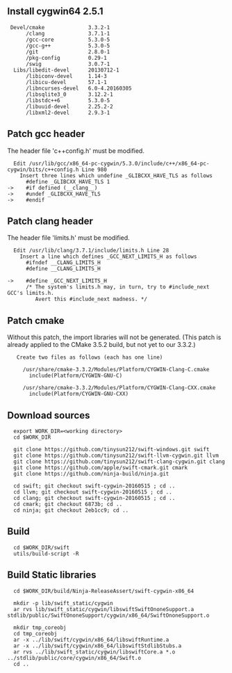 
Install cygwin64 2.5.1
----------------------
```
 Devel/cmake              3.3.2-1
      /clang              3.7.1-1 
      /gcc-core           5.3.0-5
      /gcc-g++            5.3.0-5
      /git                2.8.0-1
      /pkg-config         0.29-1
      /swig               3.0.7-1
  Libs/libedit-devel      20130712-1
      /libiconv-devel     1.14-3
      /libicu-devel       57.1-1
      /libncurses-devel   6.0-4.20160305
      /libsqlite3_0       3.12.2-1
      /libstdc++6         5.3.0-5
      /libuuid-devel      2.25.2-2
      /libxml2-devel      2.9.3-1
```

Patch gcc header
----------------
  
  The header file 'c++config.h' must be modified.
```
  Edit /usr/lib/gcc/x86_64-pc-cygwin/5.3.0/include/c++/x86_64-pc-cygwin/bits/c++config.h Line 980
    Insert three lines which undefine _GLIBCXX_HAVE_TLS as follows
      #define _GLIBCXX_HAVE_TLS 1
->    #if defined (__clang__)
->    #undef _GLIBCXX_HAVE_TLS
->    #endif
``` 

Patch clang header
------------------

  The header file 'limits.h' must be modified.
```
  Edit /usr/lib/clang/3.7.1/include/limits.h Line 28
    Insert a line which defines _GCC_NEXT_LIMITS_H as follows
      #ifndef __CLANG_LIMITS_H
      #define __CLANG_LIMITS_H

->    #define _GCC_NEXT_LIMITS_H
      /* The system's limits.h may, in turn, try to #include_next GCC's limits.h.
         Avert this #include_next madness. */
```

Patch cmake
-----------

  Without this patch, the import libraries will not be generated.
  (This patch is already applied to the CMake 3.5.2 build, but not yet to our 3.3.2.)
```
   Create two files as follows (each has one line)
 
     /usr/share/cmake-3.3.2/Modules/Platform/CYGWIN-Clang-C.cmake
       include(Platform/CYGWIN-GNU-C)
 
     /usr/share/cmake-3.3.2/Modules/Platform/CYGWIN-Clang-CXX.cmake
       include(Platform/CYGWIN-GNU-CXX)
```

Download sources
----------------
```
  export WORK_DIR=<working directory>
  cd $WORK_DIR
  
  git clone https://github.com/tinysun212/swift-windows.git swift
  git clone https://github.com/tinysun212/swift-llvm-cygwin.git llvm
  git clone https://github.com/tinysun212/swift-clang-cygwin.git clang
  git clone https://github.com/apple/swift-cmark.git cmark
  git clone https://github.com/ninja-build/ninja.git

  cd swift; git checkout swift-cygwin-20160515 ; cd ..
  cd llvm; git checkout swift-cygwin-20160515 ; cd ..
  cd clang; git checkout swift-cygwin-20160515 ; cd ..
  cd cmark; git checkout 6873b; cd ..
  cd ninja; git checkout 2eb1cc9; cd ..
```

Build
-----
```
  cd $WORK_DIR/swift
  utils/build-script -R
```
  
Build Static libraries
----------------------
```
  cd $WORK_DIR/build/Ninja-ReleaseAssert/swift-cygwin-x86_64
  
  mkdir -p lib/swift_static/cygwin
  ar rvs lib/swift_static/cygwin/libswiftSwiftOnoneSupport.a stdlib/public/SwiftOnoneSupport/cygwin/x86_64/SwiftOnoneSupport.o

  mkdir tmp_coreobj
  cd tmp_coreobj
  ar -x ../lib/swift/cygwin/x86_64/libswiftRuntime.a
  ar -x ../lib/swift/cygwin/x86_64/libswiftStdlibStubs.a
  ar rvs ../lib/swift_static/cygwin/libswiftCore.a *.o ../stdlib/public/core/cygwin/x86_64/Swift.o
  cd ..
```
